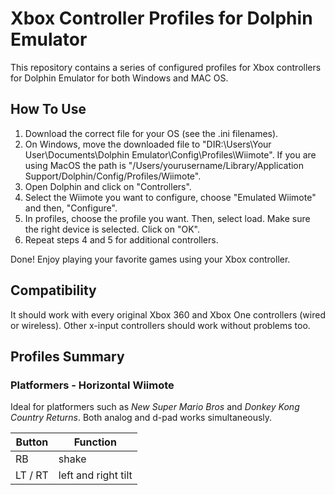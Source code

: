 # Xbox Controller Profiles for Dolphin Emulator

This repository contains a series of configured profiles for Xbox controllers for Dolphin Emulator for both Windows and MAC OS.

## How To Use

1. Download the correct file for your OS (see the .ini filenames).
2. On Windows, move the downloaded file to "DIR:\Users\Your User\Documents\Dolphin Emulator\Config\Profiles\Wiimote". If you are using MacOS the path is "/Users/yourusername/Library/Application Support/Dolphin/Config/Profiles/Wiimote".
3. Open Dolphin and click on "Controllers".
4. Select the Wiimote you want to configure, choose "Emulated Wiimote" and then, "Configure".
5. In profiles, choose the profile you want. Then, select load. Make sure the right device is selected. Click on "OK".
6. Repeat steps 4 and 5 for additional controllers.

Done!
Enjoy playing your favorite games using your Xbox controller.

## Compatibility
It should work with every original Xbox 360 and Xbox One controllers (wired or wireless). Other x-input controllers should work without problems too.

## Profiles Summary
### Platformers - Horizontal Wiimote
Ideal for platformers such as *New Super Mario Bros* and *Donkey Kong Country Returns*. Both analog and d-pad works simultaneously.

| Button | Function |
| --- | --- |
| RB | shake |
| LT / RT | left and right tilt |

